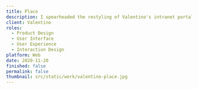 ```yaml
---
title: Place
description: I spearheaded the restyling of Valentino's intranet portal, a vital platform utilized by Valentino employees. Key functionalities encompassed calendar management, company news dissemination, social and magazine streams, and access to online courses.
client: Valentino
roles:
  - Product Design
  - User Interface
  - User Experience
  - Interaction Design
platform: Web
date: 2020-11-20
finished: false
permalink: false
thumbnail: src/static/work/valentino-place.jpg
---
```

